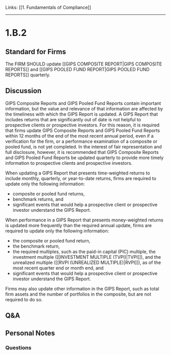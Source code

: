 Links: [[1. Fundamentals of Compliance]]
___
# 1.B.2
## Standard for Firms
The FIRM SHOULD update [[GIPS COMPOSITE REPORT|GIPS COMPOSITE REPORTS]] and [[GIPS POOLED FUND REPORT|GIPS POOLED FUND REPORTS]] quarterly.
## Discussion
GIPS Composite Reports and GIPS Pooled Fund Reports contain important information, but the value and relevance of that information are affected by the timeliness with which the GIPS Report is updated. A GIPS Report that includes returns that are significantly out of date is not helpful to prospective clients or prospective investors. For this reason, it is required that firms update GIPS Composite Reports and GIPS Pooled Fund Reports within 12 months of the end of the most recent annual period, even if a verification for the firm, or a performance examination of a composite or pooled fund, is not yet completed. In the interest of fair representation and full disclosure, however, it is recommended that GIPS Composite Reports and GIPS Pooled Fund Reports be updated quarterly to provide more timely information to prospective clients and prospective investors.

When updating a GIPS Report that presents time-weighted returns to include monthly, quarterly, or year-to-date returns, firms are required to update only the following information:
- composite or pooled fund returns,
- benchmark returns, and
- significant events that would help a prospective client or prospective investor understand the GIPS Report.

When performance in a GIPS Report that presents money-weighted returns is updated more frequently than the required annual update, firms are required to update only the following information:
- the composite or pooled fund return,
- the benchmark return,
- the required multiples, such as the paid-in capital (PIC) multiple, the investment multiple ([[INVESTMENT MULTIPLE (TVPI)|TVPI]]), and the unrealized multiple ([[RVPI (UNREALIZED MULTIPLE)|RVPI]]), as of the most recent quarter end or month end, and
- significant events that would help a prospective client or prospective investor understand the GIPS Report.

Firms may also update other information in the GIPS Report, such as total firm assets and the number of portfolios in the composite, but are not required to do so.
## Q&A

## Personal Notes

### Questions